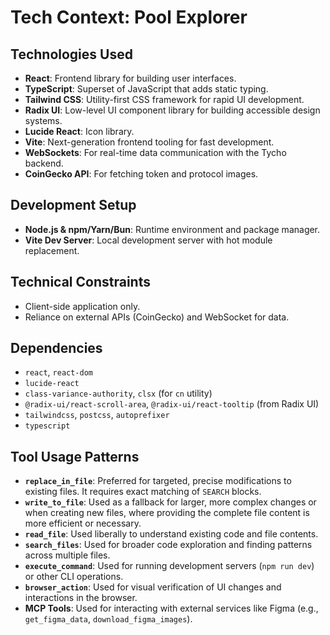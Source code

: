 # Tech Context: Pool Explorer

## Technologies Used

*   **React**: Frontend library for building user interfaces.
*   **TypeScript**: Superset of JavaScript that adds static typing.
*   **Tailwind CSS**: Utility-first CSS framework for rapid UI development.
*   **Radix UI**: Low-level UI component library for building accessible design systems.
*   **Lucide React**: Icon library.
*   **Vite**: Next-generation frontend tooling for fast development.
*   **WebSockets**: For real-time data communication with the Tycho backend.
*   **CoinGecko API**: For fetching token and protocol images.

## Development Setup

*   **Node.js & npm/Yarn/Bun**: Runtime environment and package manager.
*   **Vite Dev Server**: Local development server with hot module replacement.

## Technical Constraints

*   Client-side application only.
*   Reliance on external APIs (CoinGecko) and WebSocket for data.

## Dependencies

*   `react`, `react-dom`
*   `lucide-react`
*   `class-variance-authority`, `clsx` (for `cn` utility)
*   `@radix-ui/react-scroll-area`, `@radix-ui/react-tooltip` (from Radix UI)
*   `tailwindcss`, `postcss`, `autoprefixer`
*   `typescript`

## Tool Usage Patterns

*   **`replace_in_file`**: Preferred for targeted, precise modifications to existing files. It requires exact matching of `SEARCH` blocks.
*   **`write_to_file`**: Used as a fallback for larger, more complex changes or when creating new files, where providing the complete file content is more efficient or necessary.
*   **`read_file`**: Used liberally to understand existing code and file contents.
*   **`search_files`**: Used for broader code exploration and finding patterns across multiple files.
*   **`execute_command`**: Used for running development servers (`npm run dev`) or other CLI operations.
*   **`browser_action`**: Used for visual verification of UI changes and interactions in the browser.
*   **MCP Tools**: Used for interacting with external services like Figma (e.g., `get_figma_data`, `download_figma_images`).
